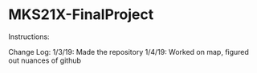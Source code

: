 # MKS21X-FinalProject
Instructions:

Change Log:
1/3/19: Made the repository
1/4/19: Worked on map, figured out nuances of github
